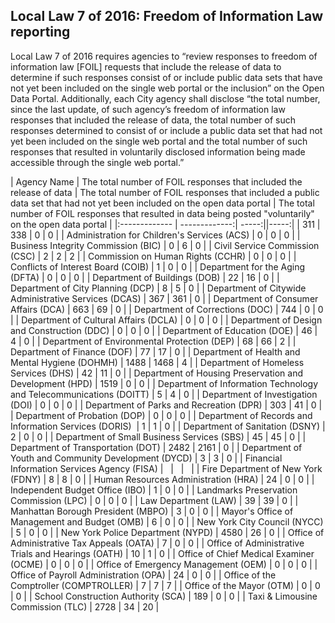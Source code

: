 ## Local Law 7 of 2016: Freedom of Information Law reporting

Local Law 7 of 2016 requires agencies to “review responses to freedom of information law [FOIL] requests that include the release of data to determine if such responses consist of or include public data sets that have not yet been included on the single web portal or the inclusion” on the Open Data Portal. Additionally, each City agency shall disclose “the total number, since the last update, of such agency’s freedom of information law responses that included the release of data, the total number of such responses determined to consist of or include a public data set that had not yet been included on the single web portal and the total number of such responses that resulted in voluntarily disclosed information being made accessible through the single web portal.”

| Agency Name | The total number of FOIL responses that included the release of data | The total number of FOIL responses that included a public data set that had not yet been included on the open data portal | The total number of FOIL responses that resulted in data being posted "voluntarily" on the open data portal |
|:------------- | -------------:| -----:||-----:|
| 311 | 338 | 0 | 0 |
| Administration for Children's Services (ACS) | 0 | 0 | 0 |
| Business Integrity Commission (BIC) | 0 | 6 | 0 |
| Civil Service Commission (CSC) | 2 | 2 | 2 |
| Commission on Human Rights (CCHR) | 0 | 0 | 0 |
| Conflicts of Interest Board (COIB) | 1 | 0 | 0 |
| Department for the Aging (DFTA) | 0 | 0 | 0 |
| Department of Buildings (DOB) | 22 | 16 | 0 |
| Department of City Planning (DCP) | 8 | 5 | 0 |
| Department of Citywide Administrative Services (DCAS) | 367 | 361 | 0 |
| Department of Consumer Affairs (DCA) | 663 | 69 | 0 |
| Department of Corrections (DOC) | 744 | 0 | 0 |
| Department of Cultural Affairs (DCLA) | 0 | 0 | 0 |
| Department of Design and Construction (DDC) | 0 | 0 | 0 |
| Department of Education (DOE) | 46 | 4 | 0 |
| Department of Environmental Protection (DEP) | 68 | 66 | 2 |
| Department of Finance (DOF) | 77 | 17 | 0 |
| Department of Health and Mental Hygiene (DOHMH) | 1488 | 1468 | 4 |
| Department of Homeless Services (DHS) | 42 | 11 | 0 |
| Department of Housing Preservation and Development (HPD) | 1519 | 0 | 0 |
| Department of Information Technology and Telecommunications (DOITT) | 5 | 4 | 0 |
| Department of Investigation (DOI) | 0 | 0 | 0 |
| Department of Parks and Recreation (DPR) | 303 | 41 | 0 |
| Department of Probation (DOP) | 0 | 0 | 0 |
| Department of Records and Information Services (DORIS)  | 1 | 1 | 0 |
| Department of Sanitation (DSNY) | 2 | 0 | 0 |
| Department of Small Business Services (SBS) | 45 | 45 | 0 |
| Department of Transportation (DOT) | 2482 | 2161 | 0 |
| Department of Youth and Community Development (DYCD) | 3 | 3 | 0 |
| Financial Information Services Agency (FISA) |   |   |   |
| Fire Department of New York (FDNY) | 8 | 8 | 0 |
| Human Resources Administration (HRA) | 24 | 0 | 0 |
| Independent Budget Office (IBO) | 1 | 0 | 0 |
| Landmarks Preservation Commission (LPC) | 0 | 0 | 0 |
| Law Department (LAW) | 39 | 39 | 0 |
| Manhattan Borough President (MBPO) | 3 | 0 | 0 |
| Mayor's Office of Management and Budget (OMB) | 6 | 0 | 0 |
| New York City Council (NYCC) | 5 | 0 | 0 |
| New York Police Department (NYPD) | 4580 | 26 | 0 |
| Office of Administrative Tax Appeals (OATA) | 7 | 0 | 0 |
| Office of Administrative Trials and Hearings (OATH) | 10 | 1 | 0 |
| Office of Chief Medical Examiner (OCME) | 0 | 0 | 0 |
| Office of Emergency Management (OEM) | 0 | 0 | 0 |
| Office of Payroll Administration (OPA) | 24 | 0 | 0 |
| Office of the Comptroller (COMPTROLLER) | 7 | 7 | 7 |
| Office of the Mayor (OTM) | 0 | 0 | 0 |
| School Construction Authority (SCA) | 189 | 0 | 0 |
| Taxi & Limousine Commission (TLC) | 2728 | 34 | 20 |
